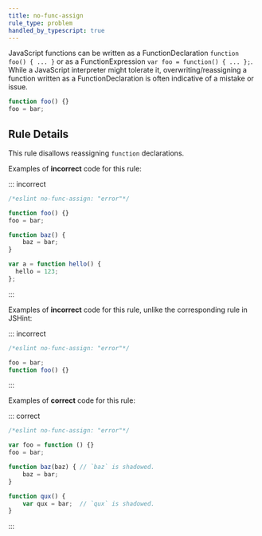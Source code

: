 ```yaml
---
title: no-func-assign
rule_type: problem
handled_by_typescript: true
---
```




JavaScript functions can be written as a FunctionDeclaration `function foo() { ... }` or as a FunctionExpression `var foo = function() { ... };`. While a JavaScript interpreter might tolerate it, overwriting/reassigning a function written as a FunctionDeclaration is often indicative of a mistake or issue.

```js
function foo() {}
foo = bar;
```

## Rule Details

This rule disallows reassigning `function` declarations.

Examples of **incorrect** code for this rule:

::: incorrect

```js
/*eslint no-func-assign: "error"*/

function foo() {}
foo = bar;

function baz() {
    baz = bar;
}

var a = function hello() {
  hello = 123;
};
```

:::

Examples of **incorrect** code for this rule, unlike the corresponding rule in JSHint:

::: incorrect

```js
/*eslint no-func-assign: "error"*/

foo = bar;
function foo() {}
```

:::

Examples of **correct** code for this rule:

::: correct

```js
/*eslint no-func-assign: "error"*/

var foo = function () {}
foo = bar;

function baz(baz) { // `baz` is shadowed.
    baz = bar;
}

function qux() {
    var qux = bar;  // `qux` is shadowed.
}
```

:::
